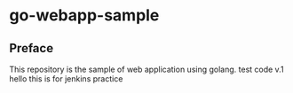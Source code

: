 # go-webapp-sample



## Preface
This repository is the sample of web application using golang.
test code v.1
hello this is for jenkins practice
